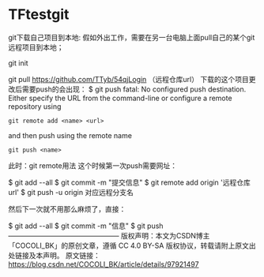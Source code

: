 # TFtestgit
git下载自己项目到本地:
假如外出工作，需要在另一台电脑上面pull自己的某个git远程项目到本地；

 git init
 
 git pull https://github.com/TTyb/54qjLogin   （远程仓库url）
下载的这个项目更改后需要push的会出现：
$ git push
fatal: No configured push destination.
Either specify the URL from the command-line or configure a remote repository using
 
    git remote add <name> <url>
 
and then push using the remote name
 
    git push <name>
此时：git remote用法
这个时候第一次push需要网址：
 
$ git add --all
$ git commit -m "提交信息"
$ git remote add origin '远程仓库url'
$ git push -u origin 对应远程分支名
 
 
 
然后下一次就不用那么麻烦了，直接：
 
$ git add --all
$ git commit -m "信息"
$ git push
————————————————
版权声明：本文为CSDN博主「COCOLI_BK」的原创文章，遵循 CC 4.0 BY-SA 版权协议，转载请附上原文出处链接及本声明。
原文链接：https://blog.csdn.net/COCOLI_BK/article/details/97921497
